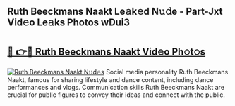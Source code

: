 ## Ruth Beeckmans Naakt Le𝚊k𝚎d N𝚞𝚍e - Part-Jxt Vid𝚎o Le𝚊ks Photos wDui3

# <h2><a href="http://fb6wxq.evod.top/?m=Ruth+Beeckmans+Naakt">🔗 👉🔴 Ruth Beeckmans Naakt Vid𝚎o Ph𝚘t𝚘s</a></h2>

[![Ruth Beeckmans Naakt N𝚞d𝚎s](https://i.imgur.com/8V9OHl7.gif)](http://fb6wxq.evod.top/?m=Ruth+Beeckmans+Naakt)
Social media personality Ruth Beeckmans Naakt, famous for sharing lifestyle and dance content, including dance performances and vlogs. Communication skills Ruth Beeckmans Naakt are crucial for public figures to convey their ideas and connect with the public. 
